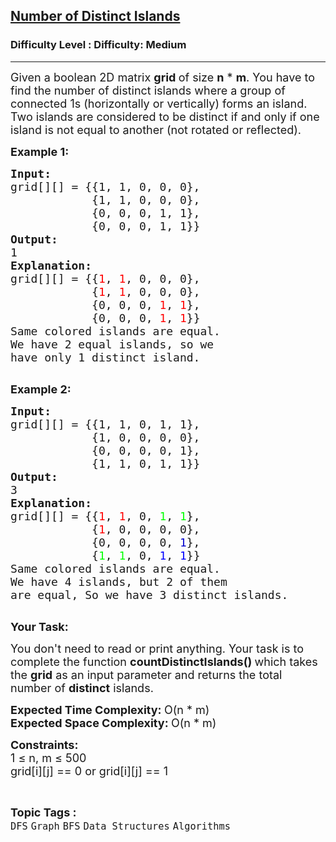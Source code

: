 <h2><a href="https://www.geeksforgeeks.org/problems/number-of-distinct-islands/1">Number of Distinct Islands</a></h2><h3>Difficulty Level : Difficulty: Medium</h3><hr><div class="problems_problem_content__Xm_eO"><p><span style="font-size:18px">Given a boolean 2D matrix <strong>grid&nbsp;</strong>of size <strong>n</strong> * <strong>m</strong>. You have to find the number of distinct islands where a group of connected 1s (horizontally or vertically) forms an island. Two islands are considered to be distinct if and only if one island is not equal to another (not rotated or reflected).</span></p>

<p><strong><span style="font-size:18px">Example 1:</span></strong></p>

<pre><span style="font-size:18px"><strong>Input:</strong></span>
<span style="font-size:18px">grid[][] = {{1, 1, 0, 0, 0},
            {1, 1, 0, 0, 0},
            {0, 0, 0, 1, 1},
            {0, 0, 0, 1, 1}}</span>
<span style="font-size:18px"><strong>Output:</strong></span>
<span style="font-size:18px">1</span>
<span style="font-size:18px"><strong>Explanation:</strong></span>
<span style="font-size:18px">grid[][] = {{<span style="color: rgb(255, 0, 0); --darkreader-inline-color: var(--darkreader-text-ff0000, #ff1a1a);" data-darkreader-inline-color="">1</span>, <span style="color: rgb(255, 0, 0); --darkreader-inline-color: var(--darkreader-text-ff0000, #ff1a1a);" data-darkreader-inline-color="">1</span>, 0, 0, 0}, 
&nbsp;           {<span style="color: rgb(255, 0, 0); --darkreader-inline-color: var(--darkreader-text-ff0000, #ff1a1a);" data-darkreader-inline-color="">1</span>, <span style="color: rgb(255, 0, 0); --darkreader-inline-color: var(--darkreader-text-ff0000, #ff1a1a);" data-darkreader-inline-color="">1</span>, 0, 0, 0}, 
&nbsp;           {0, 0, 0, <span style="color: rgb(255, 0, 0); --darkreader-inline-color: var(--darkreader-text-ff0000, #ff1a1a);" data-darkreader-inline-color="">1</span>, <span style="color: rgb(255, 0, 0); --darkreader-inline-color: var(--darkreader-text-ff0000, #ff1a1a);" data-darkreader-inline-color="">1</span>}, 
&nbsp;           {0, 0, 0, <span style="color: rgb(255, 0, 0); --darkreader-inline-color: var(--darkreader-text-ff0000, #ff1a1a);" data-darkreader-inline-color="">1</span>, <span style="color: rgb(255, 0, 0); --darkreader-inline-color: var(--darkreader-text-ff0000, #ff1a1a);" data-darkreader-inline-color="">1</span>}}
Same colored islands are equal.
We have 2 equal islands, so we 
have only 1 distinct island.</span>

</pre>

<p><strong><span style="font-size:18px">Example 2:</span></strong></p>

<pre><span style="font-size:18px"><strong>Input:</strong></span>
<span style="font-size:18px">grid[][] = {{1, 1, 0, 1, 1},
&nbsp;           {1, 0, 0, 0, 0},
&nbsp;           {0, 0, 0, 0, 1},
&nbsp;           {1, 1, 0, 1, 1}}</span>
<span style="font-size:18px"><strong>Output:</strong></span>
<span style="font-size:18px">3</span>
<span style="font-size:18px"><strong>Explanation:
</strong>grid[][] = {{<span style="color: rgb(255, 0, 0); --darkreader-inline-color: var(--darkreader-text-ff0000, #ff1a1a);" data-darkreader-inline-color="">1</span>, <span style="color: rgb(255, 0, 0); --darkreader-inline-color: var(--darkreader-text-ff0000, #ff1a1a);" data-darkreader-inline-color="">1</span>, 0, <span style="color: rgb(0, 255, 0); --darkreader-inline-color: var(--darkreader-text-00ff00, #1aff1a);" data-darkreader-inline-color="">1</span>, <span style="color: rgb(0, 255, 0); --darkreader-inline-color: var(--darkreader-text-00ff00, #1aff1a);" data-darkreader-inline-color="">1</span>}, 
&nbsp;           {<span style="color: rgb(255, 0, 0); --darkreader-inline-color: var(--darkreader-text-ff0000, #ff1a1a);" data-darkreader-inline-color="">1</span>, 0, 0, 0, 0}, 
&nbsp;           {0, 0, 0, 0, <span style="color: rgb(0, 0, 205); --darkreader-inline-color: var(--darkreader-text-0000cd, #5190ff);" data-darkreader-inline-color="">1</span>}, 
&nbsp;           {<span style="color: rgb(0, 255, 0); --darkreader-inline-color: var(--darkreader-text-00ff00, #1aff1a);" data-darkreader-inline-color="">1</span>, <span style="color: rgb(0, 255, 0); --darkreader-inline-color: var(--darkreader-text-00ff00, #1aff1a);" data-darkreader-inline-color="">1</span>, 0, <span style="color: rgb(0, 0, 255); --darkreader-inline-color: var(--darkreader-text-0000ff, #337dff);" data-darkreader-inline-color="">1</span>, <span style="color: rgb(0, 0, 255); --darkreader-inline-color: var(--darkreader-text-0000ff, #337dff);" data-darkreader-inline-color="">1</span>}}</span>
<span style="font-size:18px">Same colored islands are equal.
We have 4 islands, but 2 of them
are equal, So we have 3 distinct islands.</span>

</pre>

<p><span style="font-size:18px"><strong>Your Task:</strong></span></p>

<p><span style="font-size:18px">You don't need to read or print anything. Your task is to complete the function <strong>countDistinctIslands()&nbsp;</strong>which takes the <strong>grid</strong> as an input parameter and returns the total number of <strong>distinct</strong> islands.</span></p>

<p><span style="font-size:18px"><strong>Expected Time Complexity:&nbsp;</strong>O(n * m)<br>
<strong>Expected Space Complexity:&nbsp;</strong>O(n * m)</span></p>

<p><span style="font-size:18px"><strong>Constraints:</strong><br>
1 ≤ n, m ≤ 500<br>
grid[i][j] == 0 or grid[i][j] == 1</span></p>

<ul>
</ul>
</div><br><p><span style=font-size:18px><strong>Topic Tags : </strong><br><code>DFS</code>&nbsp;<code>Graph</code>&nbsp;<code>BFS</code>&nbsp;<code>Data Structures</code>&nbsp;<code>Algorithms</code>&nbsp;